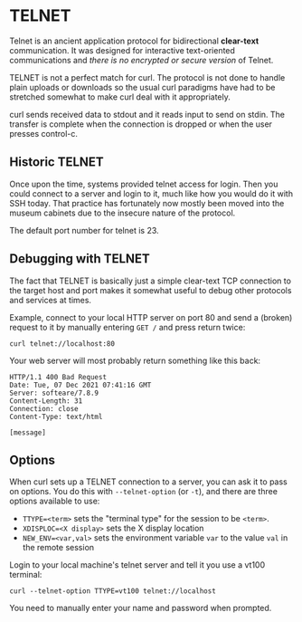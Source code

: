 # TELNET

Telnet is an ancient application protocol for bidirectional **clear-text**
communication. It was designed for interactive text-oriented communications
and *there is no encrypted or secure version* of Telnet.

TELNET is not a perfect match for curl. The protocol is not done to handle
plain uploads or downloads so the usual curl paradigms have had to be
stretched somewhat to make curl deal with it appropriately.

curl sends received data to stdout and it reads input to send on stdin. The
transfer is complete when the connection is dropped or when the user presses
control-c.

## Historic TELNET

Once upon the time, systems provided telnet access for login. Then you could
connect to a server and login to it, much like how you would do it with SSH
today. That practice has fortunately now mostly been moved into the museum
cabinets due to the insecure nature of the protocol.

The default port number for telnet is 23.

## Debugging with TELNET

The fact that TELNET is basically just a simple clear-text TCP connection to
the target host and port makes it somewhat useful to debug other protocols and
services at times.

Example, connect to your local HTTP server on port 80 and send a (broken)
request to it by manually entering `GET /` and press return twice:

    curl telnet://localhost:80

Your web server will most probably return something like this back:

    HTTP/1.1 400 Bad Request
    Date: Tue, 07 Dec 2021 07:41:16 GMT
    Server: softeare/7.8.9
    Content-Length: 31
    Connection: close
    Content-Type: text/html

    [message]

## Options

When curl sets up a TELNET connection to a server, you can ask it to pass on
options. You do this with `--telnet-option` (or `-t`), and there are three
options available to use:

- `TTYPE=<term>` sets the "terminal type" for the session to be `<term>`.
- `XDISPLOC=<X display>` sets the X display location
- `NEW_ENV=<var,val>` sets the environment variable `var` to the value `val`
  in the remote session

Login to your local machine's telnet server and tell it you use a vt100
terminal:

    curl --telnet-option TTYPE=vt100 telnet://localhost

You need to manually enter your name and password when prompted.

